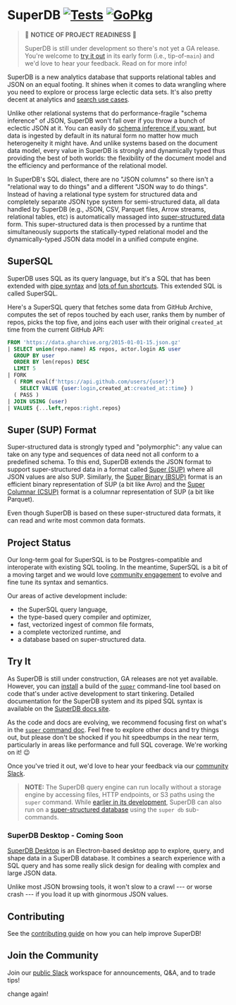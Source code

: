 # SuperDB [![Tests][tests-img]][tests] [![GoPkg][gopkg-img]][gopkg]

> 🔴 **NOTICE OF PROJECT READINESS** 🔴
>
> SuperDB is still under development so there's not yet a GA release.
> You're welcome to [try it out](#try-it) in its early form (i.e.,
> tip-of-`main`) and we'd love to hear your feedback. Read on for more info!

SuperDB is a new analytics database that supports relational tables and JSON
on an equal footing.  It shines when it comes to data wrangling where
you need to explore or process large eclectic data sets.  It's also pretty
decent at analytics and
[search use cases](https://superdb.org/docs/language/search-expressions).

Unlike other relational systems that do performance-fragile "schema inference" of JSON,
SuperDB won't fall over if you throw a bunch of eclectic JSON at it.
You can easily do
[schema inference if you want](https://superdb.org/docs/language/operators/fuse),
but data is ingested by default in its natural form no matter how much heterogeneity
it might have.  And unlike systems based on the document data model,
every value in SuperDB is strongly and dynamically typed thus providing the
best of both worlds: the flexibility of the document model and
the efficiency and performance of the relational model.

In SuperDB's SQL dialect, there are no "JSON columns" so there isn't a "relational
way to do things" and a different "JSON way to do things".  Instead of having
a relational type system for structured data and completely separate JSON type
system for semi-structured data,
all data handled by SuperDB (e.g., JSON, CSV, Parquet files, Arrow streams, relational tables, etc) is automatically massaged into
[super-structured data](https://superdb.org/docs/formats/#2-a-super-structured-pattern)
form.  This super-structured data is then processed by a runtime that simultaneously
supports the statically-typed relational model and the dynamically-typed
JSON data model in a unified compute engine.

## SuperSQL

SuperDB uses SQL as its query language, but it's a SQL that has been extended
with [pipe syntax](https://research.google/pubs/sql-has-problems-we-can-fix-them-pipe-syntax-in-sql/)
and [lots of fun shortcuts](https://superdb.org/docs/language/pipeline-model/#implied-operators).
This extended SQL is called SuperSQL.

Here's a SuperSQL query that fetches some data from GitHub Archive,
computes the set of repos touched by each user, ranks them by number of repos,
picks the top five, and joins each user with their original `created_at` time
from the current GitHub API:

```sql
FROM 'https://data.gharchive.org/2015-01-01-15.json.gz'
| SELECT union(repo.name) AS repos, actor.login AS user
  GROUP BY user
  ORDER BY len(repos) DESC
  LIMIT 5
| FORK
  ( FROM eval(f'https://api.github.com/users/{user}')
    SELECT VALUE {user:login,created_at:created_at::time} )
  ( PASS )
| JOIN USING (user)
| VALUES {...left,repos:right.repos}
```

## Super (SUP) Format

Super-structured data is strongly typed and "polymorphic": any value can take on any type
and sequences of data need not all conform to a predefined schema.  To this end,
SuperDB extends the JSON format to support super-structured data in a format called
[Super (SUP)](https://superdb.org/docs/formats/sup) where all JSON values
are also SUP.  Similarly,
the [Super Binary (BSUP)](https://superdb.org/docs/formats/bsup) format is an efficient
binary representation of SUP (a bit like Avro) and the
[Super Columnar (CSUP)](https://superdb.org/docs/formats/csup) format is a columnar
representation of SUP (a bit like Parquet).

Even though SuperDB is based on these super-structured data formats, it can read and write
most common data formats.

## Project Status

Our long-term goal for SuperSQL is to be Postgres-compatible and interoperate
with existing SQL tooling. In the meantime, SuperSQL is a bit of a moving
target and we would love [community engagement](#join-the-community) to evolve and fine tune its
syntax and semantics.

Our areas of active development include:
* the SuperSQL query language,
* the type-based query compiler and optimizer,
* fast, vectorized ingest of common file formats,
* a complete vectorized runtime, and
* a database based on super-structured data.

## Try It

As SuperDB is still under construction, GA releases are not yet available.
However, you can [install](https://superdb.org/docs/getting_started/install) a build of the
[`super`](https://superdb.org/docs/commands/super) command-line tool based on
code that's under active development to start tinkering. Detailed documentation
for the SuperDB system and its piped SQL syntax is available on the
[SuperDB docs site](https://superdb.org/docs).

As the code and docs are evolving, we recommend focusing first on what's in the
[`super` command doc](https://superdb.org/docs/commands/super). Feel free to
explore other docs and try things out, but please don't be shocked if you hit
speedbumps in the near term, particularly in areas like performance and full
SQL coverage. We're working on it! :wink:

Once you've tried it out, we'd love to hear your feedback via our
[community Slack](https://www.brimdata.io/join-slack/).

>**NOTE:** The SuperDB query engine can run locally without a storage engine by accessing
>files, HTTP endpoints, or S3 paths using the `super` command. While
>[earlier in its development](https://superdb.org/docs/commands/super-db/#status),
>SuperDB can also run on a
>[super-structured database](https://superdb.org/docs/commands/super-db/#the-lake-model)
>using the `super db` sub-commands.

### SuperDB Desktop - Coming Soon

[SuperDB Desktop](https://github.com/brimdata/zui) is an Electron-based
desktop app to explore, query, and shape data in a SuperDB database.
It combines a search experience with a SQL query and has some really slick
design for dealing with complex and large JSON data.

Unlike most JSON browsing tools, it won't slow to a crawl --- or worse crash ---
if you load it up with ginormous JSON values.

## Contributing

See the [contributing guide](CONTRIBUTING.md) on how you can help improve SuperDB!

## Join the Community

Join our [public Slack](https://www.brimdata.io/join-slack/) workspace for announcements, Q&A, and to trade tips!

[tests-img]: https://github.com/brimdata/super/workflows/Tests/badge.svg
[tests]: https://github.com/brimdata/super/actions?query=workflow%3ATests
[gopkg-img]: https://pkg.go.dev/badge/github.com/brimdata/super
[gopkg]: https://pkg.go.dev/github.com/brimdata/super

change again!
